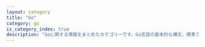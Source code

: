 ```yaml
---
layout: category
title: "Go"
category: go
is_category_index: true
description: "Goに関する情報をまとめたカテゴリーです。Go言語の基本的な構文、標準ライブラリの使い方、ベストプラクティス、パフォーマンスチューニング、Web開発やマイクロサービス構築のためのテクニックなど、Go言語を効果的に学び活用するための幅広いトピックを紹介しています。"
---
```


